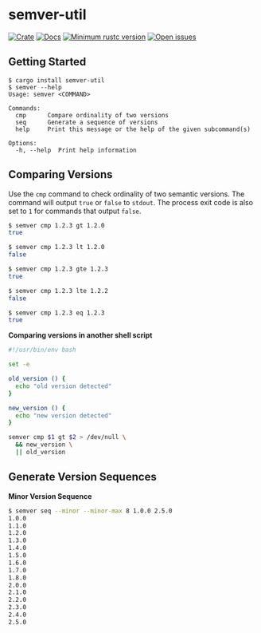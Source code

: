 # semver-util

[![Crate](https://img.shields.io/crates/v/semver-util.svg)](https://crates.io/crates/semver-util)
[![Docs](https://docs.rs/semver-util/badge.svg)](https://docs.rs/semver-util)
[![Minimum rustc version](https://img.shields.io/badge/rustc-1.60+-lightgray.svg)](https://github.com/rust-random/rand#rust-version-requirements)
[![Open issues](https://img.shields.io/github/issues/sbruton/semver-util)](https://github.com/sbruton/semver-util/issues)

## Getting Started

```shell
$ cargo install semver-util
$ semver --help
Usage: semver <COMMAND>

Commands:
  cmp      Compare ordinality of two versions
  seq      Generate a sequence of versions
  help     Print this message or the help of the given subcommand(s)

Options:
  -h, --help  Print help information
```

## Comparing Versions

Use the `cmp` command to check ordinality of two semantic versions. The command will output `true` or `false` to `stdout`. The process exit code is also set to `1` for commands that output `false`.

```bash
$ semver cmp 1.2.3 gt 1.2.0
true

$ semver cmp 1.2.3 lt 1.2.0
false

$ semver cmp 1.2.3 gte 1.2.3
true

$ semver cmp 1.2.3 lte 1.2.2
false

$ semver cmp 1.2.3 eq 1.2.3
true
```

**Comparing versions in another shell script**

```bash
#!/usr/bin/env bash

set -e

old_version () {
  echo "old version detected"
}

new_version () {
  echo "new version detected"
}

semver cmp $1 gt $2 > /dev/null \
  && new_version \
  || old_version
```

## Generate Version Sequences

**Minor Version Sequence**

```bash
$ semver seq --minor --minor-max 8 1.0.0 2.5.0
1.0.0
1.1.0
1.2.0
1.3.0
1.4.0
1.5.0
1.6.0
1.7.0
1.8.0
2.0.0
2.1.0
2.2.0
2.3.0
2.4.0
2.5.0
```
